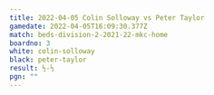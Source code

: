 ```yaml
---
title: 2022-04-05 Colin Solloway vs Peter Taylor
gamedate: 2022-04-05T16:09:30.377Z
match: beds-division-2-2021-22-mkc-home
boardno: 3
white: colin-solloway
black: peter-taylor
result: ½-½
pgn: ""
---
```

